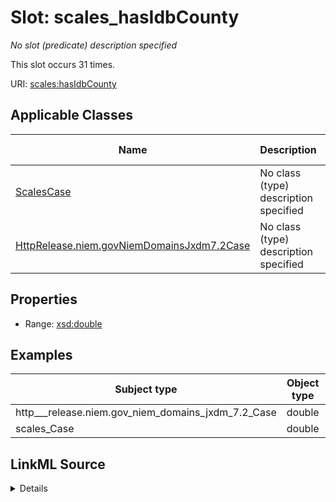 

# Slot: scales_hasIdbCounty


_No slot (predicate) description specified_






This slot occurs 31 times.


URI: [scales:hasIdbCounty](http://schemas.scales-okn.org/rdf/scales#hasIdbCounty)



<!-- no inheritance hierarchy -->





## Applicable Classes

| Name | Description | Modifies Slot |
| --- | --- | --- |
| [ScalesCase](../classes/ScalesCase.md) | No class (type) description specified |  yes  |
| [HttpRelease.niem.govNiemDomainsJxdm7.2Case](../classes/HttpRelease.niem.govNiemDomainsJxdm7.2Case.md) | No class (type) description specified |  yes  |







## Properties

* Range: [xsd:double](http://www.w3.org/2001/XMLSchema#double)






## Examples

| Subject type | Object type | Example subject | Example object | Occurrences |
| --- | --- | --- | --- | --- |
| http___release.niem.gov_niem_domains_jxdm_7.2_Case | double | scales:/CaseCivil | 6005.0 | 31 |
| scales_Case | double | scales:/CaseCivil | 6005.0 | 31 |




## LinkML Source

<details>

```yaml
name: scales_hasIdbCounty
annotations:
  count:
    tag: count
    value: 31
description: No slot (predicate) description specified
examples:
- object:
    example_object: '6005.0'
    example_object_type: double
    example_predicate: scales:hasIdbCounty
    example_subject: scales:/CaseCivil
    example_subject_type: http___release.niem.gov_niem_domains_jxdm_7.2_Case
- object:
    example_object: '6005.0'
    example_object_type: double
    example_predicate: scales:hasIdbCounty
    example_subject: scales:/CaseCivil
    example_subject_type: scales_Case
from_schema: scales-kg
rank: 1000
slot_uri: scales:hasIdbCounty
alias: scales_hasIdbCounty
domain_of:
- http___release.niem.gov_niem_domains_jxdm_7.2_Case
- scales_Case
range: double

```
</details>